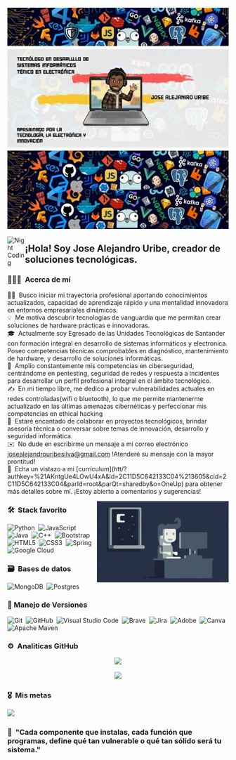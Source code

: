 ![Aditya Kanoi Banner](https://github.com/JoseAlejandroUribe23/JoseAlejandroUribe23/blob/main/banner.png?raw=true)

<img alt="Night Coding" src="./assets/Hand%20Wave.gif" width='40' align="left"/><h2 align="left">¡Hola! Soy  Jose Alejandro Uribe, creador de soluciones tecnológicas.</h2>


### 👨🏻‍💻 &nbsp;Acerca de mí

👨‍💻 &nbsp;Busco iniciar mi trayectoria profesional aportando conocimientos actualizados, capacidad de aprendizaje rápido y una mentalidad innovadora en entornos empresariales dinámicos.\
💡 &nbsp;Me motiva descubrir tecnologías de vanguardia que me permitan crear soluciones de hardware prácticas e innovadoras.\
🎓 &nbsp;Actualmente soy  Egresado de las Unidades Tecnológicas de Santander con formación integral en desarrollo de sistemas informáticos y electronica. Poseo competencias técnicas comprobables en diagnóstico, mantenimiento de hardware, y desarrollo de soluciones informáticas.\
🌱 &nbsp;Amplío constantemente mis competencias en ciberseguridad, centrándome en pentesting, seguridad de redes y respuesta a incidentes para desarrollar un perfil profesional integral en el ámbito tecnológico.\
✍️ &nbsp;En mi tiempo libre, me dedico a probar vulnerabilidades actuales en redes controladas(wifi o bluetooth), lo que me permite mantenerme actualizado en las últimas amenazas cibernéticas y perfeccionar mis competencias en ethical hacking\
💬 &nbsp;Estaré encantado de colaborar en proyectos tecnológicos, brindar asesoría técnica o conversar sobre temas de innovación, desarrollo y seguridad informática.\
✉️ &nbsp;No dude en escribirme un mensaje a mi correo electrónico josealejandrouribesilva@gmail.com !Atenderé su mensaje con la mayor prontitud!\
📄 &nbsp;Echa un vistazo a mi [currículum](htt/? authkey=%21AKntgUe4LOwU4xA&id=2C11D5C642133C04%213605&cid=2C11D5C642133C04&parId=root&parQt=sharedby&o=OneUp) para obtener más detalles sobre mí. ¡Estoy abierto a comentarios y sugerencias!


<img alt="Night Coding" src="https://raw.githubusercontent.com/AVS1508/AVS1508/master/assets/Night-Coding.gif" align="right"/>

### 🛠 &nbsp;Stack favorito

![Python](https://img.shields.io/badge/python-3670A0?style=for-the-badge&logo=python&logoColor=ffdd54)&nbsp;
![JavaScript](https://img.shields.io/badge/javascript-%23323330.svg?style=for-the-badge&logo=javascript&logoColor=%23F7DF1E)&nbsp;
![Java](https://img.shields.io/badge/java-%23ED8B00.svg?style=for-the-badge&logo=java&logoColor=white)&nbsp;
![C++](https://img.shields.io/badge/c++-%2300599C.svg?style=for-the-badge&logo=c%2B%2B&logoColor=white)&nbsp;
![Bootstrap](https://img.shields.io/badge/bootstrap-%23563D7C.svg?style=for-the-badge&logo=bootstrap&logoColor=white)&nbsp;
![HTML5](https://img.shields.io/badge/html5-%23E34F26.svg?style=for-the-badge&logo=html5&logoColor=white)&nbsp;
![CSS3](https://img.shields.io/badge/css3-%231572B6.svg?style=for-the-badge&logo=css3&logoColor=white)&nbsp;
![Spring](https://img.shields.io/badge/spring-%236DB33F.svg?style=for-the-badge&logo=spring&logoColor=white)&nbsp;
![Google Cloud](https://img.shields.io/badge/GoogleCloud-%234285F4.svg?style=for-the-badge&logo=google-cloud&logoColor=white)&nbsp;


### 🗃 &nbsp;Bases de datos

![MongoDB](https://img.shields.io/badge/MongoDB-%234ea94b.svg?style=for-the-badge&logo=mongodb&logoColor=white)&nbsp;
![Postgres](https://img.shields.io/badge/postgres-%23316192.svg?style=for-the-badge&logo=postgresql&logoColor=white)&nbsp;



### 🧰 Manejo de Versiones

![Git](https://img.shields.io/badge/git-%23F05033.svg?style=for-the-badge&logo=git&logoColor=white)&nbsp;
![GitHub](https://img.shields.io/badge/github-%23121011.svg?style=for-the-badge&logo=github&logoColor=white)&nbsp;
![Visual Studio Code](https://img.shields.io/badge/Visual%20Studio%20Code-0078d7.svg?style=for-the-badge&logo=visual-studio-code&logoColor=white)&nbsp;
![Brave](https://img.shields.io/badge/Brave-FB542B?style=for-the-badge&logo=Brave&logoColor=white)&nbsp;
![Jira](https://img.shields.io/badge/jira-%230A0FFF.svg?style=for-the-badge&logo=jira&logoColor=white)&nbsp;
![Adobe](https://img.shields.io/badge/adobe-%23FF0000.svg?style=for-the-badge&logo=adobe&logoColor=white)&nbsp;
![Canva](https://img.shields.io/badge/Canva-%2300C4CC.svg?style=for-the-badge&logo=Canva&logoColor=white)&nbsp;
![Apache Maven](https://img.shields.io/badge/Apache%20Maven-C71A36?style=for-the-badge&logo=Apache%20Maven&logoColor=white)&nbsp;


### ⚙️ &nbsp;Analiticas GitHub

<p align="center">
  <a href="https://github.com/JoseAlejandroUribe23">
    <img height="180em" src="https://github-readme-stats-eight-theta.vercel.app/api?username=Adityakanoi2001&show_icons=true&theme=algolia&include_all_commits=true&count_private=true"/>
  </a>
  <a href="https://github.com/JoseAlejandroUribe23">
   
  </a>
</p>

<p align="center">
  <img height="180em" src="https://github-readme-streak-stats.herokuapp.com/?user=AdityaKanoi2001&theme=dark&hide_border=true"/>
</p>

### 🎖 &nbsp;Mis metas 

[![](https://holopin.me/adityakanoi)](https://holopin.io/@adityakanoi)




### 🐍 &nbsp;"Cada componente que instalas, cada función que programas, define qué tan vulnerable o qué tan sólido será tu sistema."
